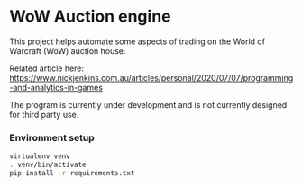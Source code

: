 # WoW Auction engine

This project helps automate some aspects of trading on the World of Warcraft (WoW) auction house.

Related article here: https://www.nickjenkins.com.au/articles/personal/2020/07/07/programming-and-analytics-in-games

The program is currently under development and is not currently designed for third party use.

### Environment setup

```bash
virtualenv venv
. venv/bin/activate
pip install -r requirements.txt
```
